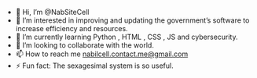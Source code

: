 - 👋 Hi, I’m @NabSiteCell
- 👀 I’m interested in improving and updating the government’s software to increase efficiency and resources.
- 🌱 I’m currently learning Python , HTML , CSS , JS and cybersecurity.
- 💞 I’m looking to collaborate with the world.
- 📫 How to reach me nabilcell.contact.me@gmail.com
- ⚡ Fun fact: The sexagesimal system is so useful.

<!---
NabSiteCell/NabSiteCell is a ✨ special ✨ repository because its `README.md` (this file) appears on your GitHub profile.
You can click the Preview link to take a look at your changes.
--->
